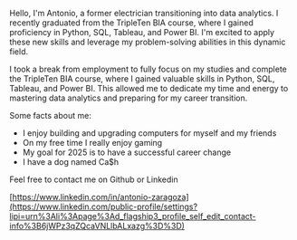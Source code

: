 
Hello, I'm Antonio, a former electrician transitioning into data analytics. I recently graduated from the TripleTen BIA course, where I gained proficiency in Python, SQL, Tableau, and Power BI. I'm excited to apply these new skills and leverage my problem-solving abilities in this dynamic field.

I took a break from employment to fully focus on my studies and complete the TripleTen BIA course, where I gained valuable skills in Python, SQL, Tableau, and Power BI. This allowed me to dedicate my time and energy to mastering data analytics and preparing for my career transition.

Some facts about me:
- I enjoy building and upgrading computers for myself and my friends
- On my free time I really enjoy gaming
- My goal for 2025 is to have a successful career change
- I have a dog named Ca$h 

Feel free to contact me on Github or Linkedin

[https://www.linkedin.com/in/antonio-zaragoza](https://www.linkedin.com/public-profile/settings?lipi=urn%3Ali%3Apage%3Ad_flagship3_profile_self_edit_contact-info%3B6jWPz3qZQcaVNLlbALxazg%3D%3D)

